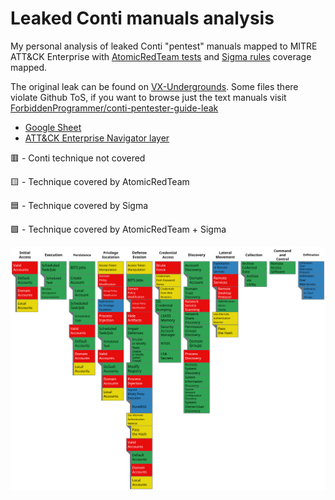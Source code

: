 # Leaked Conti manuals analysis

My personal analysis of leaked Conti "pentest" manuals mapped to MITRE ATT&CK Enterprise with [AtomicRedTeam tests](https://github.com/redcanaryco/atomic-red-team) and [Sigma rules](https://github.com/SigmaHQ/sigma) coverage mapped.

The original leak can be found on [VX-Undergrounds](https://vx-underground.org). Some files there violate Github ToS, if you want to browse just the text manuals visit [ForbiddenProgrammer/conti-pentester-guide-leak](https://github.com/ForbiddenProgrammer/conti-pentester-guide-leak)

- [Google Sheet](https://docs.google.com/spreadsheets/d/1hCc25rqSPnZMNbMyO2iLlKjncZhU9hAPqGX7XLCMmpA/edit?usp=sharing)
- [ATT&CK Enterprise Navigator layer](https://mitre-attack.github.io/attack-navigator/#layerURL=https%3A%2F%2Fraw.githubusercontent.com%2Fj91321%2Fconti-manuals-analysis%2Fmain%2FConti_Manuals_Analysis.json)

🟥 - Conti technique not covered

🟨 - Technique covered by AtomicRedTeam

🟦 - Technique covered by Sigma

🟩 - Technique covered by AtomicRedTeam + Sigma


![MITRE ATT&CK framework mapping](https://raw.githubusercontent.com/j91321/conti-manuals-analysis/main/conti-manuals-attck-matrix.svg??sanitize=true)
